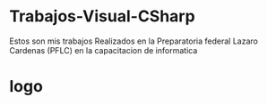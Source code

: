 # Trabajos-Visual-CSharp
Estos son mis trabajos Realizados en la Preparatoria federal Lazaro Cardenas (PFLC) en la capacitacion de informatica

# logo
